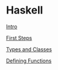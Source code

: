 # Haskell

[Intro](./01/readme.md)

[First Steps](./02/readme.md)

[Types and Classes](./03/readme.md)

[Defining Functions](./04/readme.md)
